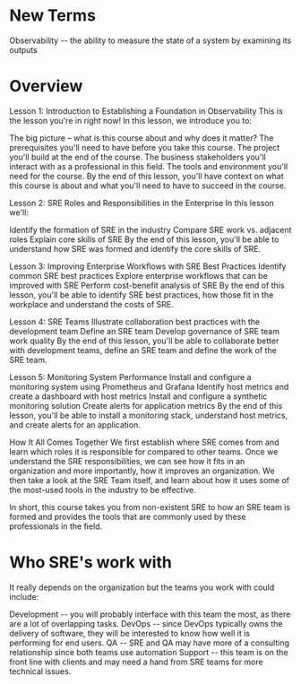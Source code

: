 # New Terms
Observability -- the ability to measure the state of a system by examining its outputs

# Overview

Lesson 1: Introduction to Establishing a Foundation in Observability
This is the lesson you're in right now! In this lesson, we introduce you to:

The big picture – what is this course about and why does it matter?
The prerequisites you'll need to have before you take this course.
The project you'll build at the end of the course.
The business stakeholders you'll interact with as a professional in this field.
The tools and environment you'll need for the course.
By the end of this lesson, you'll have context on what this course is about and what you'll need to have to succeed in the course.

Lesson 2: SRE Roles and Responsibilities in the Enterprise
In this lesson we'll:

Identify the formation of SRE in the industry
Compare SRE work vs. adjacent roles
Explain core skills of SRE
By the end of this lesson, you'll be able to understand how SRE was formed and identify the core skills of SRE.

Lesson 3: Improving Enterprise Workflows with SRE Best Practices
Identify common SRE best practices
Explore enterprise workflows that can be improved with SRE
Perform cost-benefit analysis of SRE
By the end of this lesson, you'll be able to identify SRE best practices, how those fit in the workplace and understand the costs of SRE.

Lesson 4: SRE Teams
Illustrate collaboration best practices with the development team
Define an SRE team
Develop governance of SRE team work quality
By the end of this lesson, you'll be able to collaborate better with development teams, define an SRE team and define the work of the SRE team.

Lesson 5: Monitoring System Performance
Install and configure a monitoring system using Prometheus and Grafana
Identify host metrics and create a dashboard with host metrics
Install and configure a synthetic monitoring solution
Create alerts for application metrics
By the end of this lesson, you'll be able to install a monitoring stack, understand host metrics, and create alerts for an application.

How It All Comes Together
We first establish where SRE comes from and learn which roles it is responsible for compared to other teams. Once we understand the SRE responsibilities, we can see how it fits in an organization and more importantly, how it improves an organization. We then take a look at the SRE Team itself, and learn about how it uses some of the most-used tools in the industry to be effective.

In short, this course takes you from non-existent SRE to how an SRE team is formed and provides the tools that are commonly used by these professionals in the field.

# Who SRE's work with
It really depends on the organization but the teams you work with could include:

Development -- you will probably interface with this team the most, as there are a lot of overlapping tasks.
DevOps -- since DevOps typically owns the delivery of software, they will be interested to know how well it is performing for end users.
QA -- SRE and QA may have more of a consulting relationship since both teams use automation
Support -- this team is on the front line with clients and may need a hand from SRE teams for more technical issues.